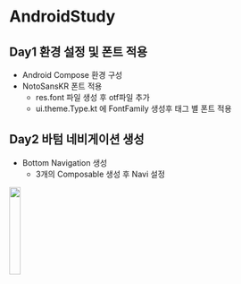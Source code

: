 # AndroidStudy

## Day1 환경 설정 및 폰트 적용

* Android Compose 환경 구성
* NotoSansKR 폰트 적용
  * res.font 파일 생성 후 otf파일 추가
  * ui.theme.Type.kt 에 FontFamily 생성후 태그 별 폰트 적용

## Day2 바텀 네비게이션 생성

* Bottom Navigation 생성
  * 3개의 Composable 생성 후 Navi 설정

<img width="20%" src="https://user-images.githubusercontent.com/62507896/204801475-0d63d840-af66-40d6-8611-87ef3fadc9ac.gif"/>
